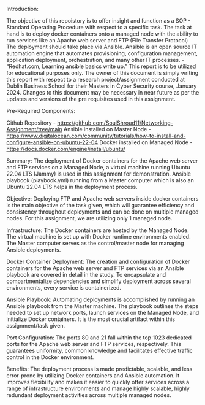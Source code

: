 Introduction: 

  The objective of this repoistory is to offer insight and function as a SOP - Standard Operating Procedure with respect to a specific task. The task at hand is to deploy docker containers onto a managed node with the ability to run services like an Apache web server and FTP (File Transfer Protocol) The deployment should take place via Ansible.
Ansible is an open source IT automation engine that automates provisioning, configuration management, application deployment, orchestration, and many other IT processes. - “Redhat.com, Learning ansible basics write up.”
This report is to be utilized for educational purposes only. The owner of this document is simply writing this report with respect to a research project/assignment conducted at Dublin Business School for their Masters in Cyber Security course, January 2024. Changes to this document may be necessary in near future as per the updates and versions of the pre requisites used in this assignment.

Pre-Required Components:

Github Repository - https://github.com/SoulShroud11/Networking-Assignment/tree/main
Ansible installed on Master Node - https://www.digitalocean.com/community/tutorials/how-to-install-and-configure-ansible-on-ubuntu-22-04
Docker installed on Managed Node - https://docs.docker.com/engine/install/ubuntu/

Summary: The deployment of Docker containers for the Apache web server and FTP services on a Managed Node, a virtual machine running Ubuntu 22.04 LTS (Jammy) is used in this assignment for demonstration. Ansible playbook (playbook.yml) running from a Master computer which is also an Ubuntu 22.04 LTS helps in the deployment process.
  
Objective: Deploying FTP and Apache web servers inside docker containers is the main objective of the task given, which will guarantee efficiency and consistency throughout deployments and can be done on multiple managed nodes. For this assignment, we are utilizing only 1 managed node.

Infrastructure: The Docker containers are hosted by the Managed Node. The virtual machine is set up with Docker runtime environments enabled. The Master computer serves as the control/master node for managing Ansible deployments.

Docker Container Deployment: The creation and configuration of Docker containers for the Apache web server and FTP services via an Ansible playbook are covered in detail in the study. To encapsulate and compartmentalize dependencies and simplify deployment across several environments, every service is containerized.

Ansible Playbook: Automating deployments is accomplished by running an Ansible playbook from the Master machine. The playbook outlines the steps needed to set up network ports, launch services on the Managed Node, and initialize Docker containers. It is the most crucial artifact within this assignment/task given.

Port Configuration: The ports 80 and 21 fall within the top 1023 dedicated ports  for the Apache web server and FTP services, respectively. This guarantees uniformity, common knowledge and facilitates effective traffic control in the Docker environment.

Benefits: The deployment process is made predictable, scalable, and less error-prone by utilizing Docker containers and Ansible automation. It improves flexibility and makes it easier to quickly offer services across a range of infrastructure environments and manage highly scalable, highly redundant deployment activities across multiple managed nodes.

